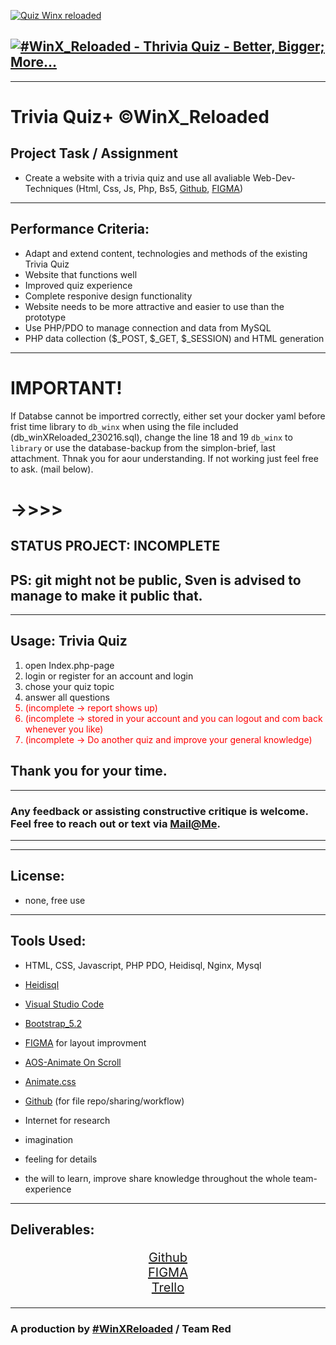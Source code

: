
[![Quiz Winx reloaded](https://media.istockphoto.com/id/1223692043/vector/quiz-neon-text-banner-on-brick-wall-questions-team-game-quiz-night-poster-pub-neon-signboard.jpg?s=612x612&w=0&k=20&c=eqCWw4lF_ypcD9xKy7pu5QBNeqLASUWYnKZVdIjzNyc=)](https://github.com/svenbledt/WinX_RELOADED "Go to repo!")


[![#WinX_Reloaded - Thrivia Quiz - Better, Bigger; More...](https://img.shields.io/static/v1?label=%23WinX_Reloaded&message=Thrivia+Quiz+-+Better%2C+Bigger%3B+More...&color=2ea44f&style=for-the-badge)](https://github.com/svenbledt/WinX_RELOADED)
---

---
# Trivia Quiz+ &#169;WinX_Reloaded
## Project Task / Assignment 
* Create a website with a trivia quiz and use all avaliable Web-Dev-Techniques (Html, Css, Js, Php, Bs5, [Github](https://github.com/svenbledt/WinX_RELOADED), [FIGMA](https://www.figma.com/file/WvnuFdc8VXnEzWyWyrSheU/winxReloaded?node-id=0%3A1&t=2ecVyyduPw9fGSsu-1))
----


## Performance Criteria:
<ul>
<li>Adapt and extend content, technologies and methods of the existing Trivia Quiz</li>
<li>Website that functions well</li>
<li>Improved quiz experience</li>
<li>Complete responive design functionality</li>
<li>Website needs to be more attractive and easier to use than the prototype</li>
<li>Use PHP/PDO to manage connection and data from MySQL</li>
<li>PHP data collection ($_POST, $_GET, $_SESSION) and HTML generation</li>
</ul>

----
# IMPORTANT!

If Databse cannot be importred correctly, either set your docker yaml before frist time library to `db_winx` when using the file included (db_winXReloaded_230216.sql), change the line 18 and 19 `db_winx` to `library` or use the database-backup from the simplon-brief, last attachment.
Thnak you for aour understanding. If not working just feel free to ask. (mail below).

# ->>>>
## STATUS PROJECT: INCOMPLETE 
## PS: git might not be public, Sven is advised to manage to make it public that.
------------------------------

## Usage: Trivia Quiz
<ol>
<li>open Index.php-page</li>
<li>login or register for an account and login</li>
<li>chose your quiz topic</li>
<li>answer all questions</li>
<li style="color:red">(incomplete -> report shows up)</li>
<li style="color:red">(incomplete -> stored in your account and you can logout and com back whenever you like)</li>
<li style="color:red">(incomplete -> Do another quiz and improve your general knowledge)</li>
</ol>

## Thank you for your time.
---
### Any feedback or assisting constructive critique is welcome.<br> Feel free to reach out or text via [Mail@Me](mailto:gaudenzraiber@yahoo.de).
----
----
## License:
* none, free use
----
## Tools Used:
* HTML, CSS, Javascript, PHP PDO, Heidisql, Nginx, Mysql
* [Heidisql](https://www.heidisql.com//)

* [Visual Studio Code](https://code.visualstudio.com/)
* [Bootstrap_5.2](https://getbootstrap.com/)
* [FIGMA](https://www.figma.com/file/WvnuFdc8VXnEzWyWyrSheU/winxReloaded?node-id=0%3A1&t=2ecVyyduPw9fGSsu-1) for layout improvment
* [AOS-Animate On Scroll](https://michalsnik.github.io/aos/)
* [Animate.css](https://animate.style/)
* [Github](https://github.com/svenbledt/WinX_RELOADED) (for file repo/sharing/workflow)
* Internet for research
* imagination 
* feeling for details
* the will to learn, improve share knowledge throughout the whole team-experience
----
## Deliverables:
<div style="text-align:center; font-size:20px">

[Github](https://github.com/svenbledt/WinX_RELOADED)<br>
[FIGMA](https://www.figma.com/file/WvnuFdc8VXnEzWyWyrSheU/winxReloaded?node-id=0%3A1&t=2ecVyyduPw9fGSsu-1)<br>
[Trello](https://trello.com/invite/b/2ouVnlJZ/ATTI4df3af7021be8b59018b477eb209801c43ACF2BE/winxreloaded-q-team-red)

</div>

----
### A production by [#WinXReloaded](https://github.com/svenbledt/WinX_RELOADED) / Team Red  